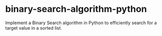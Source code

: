 # binary-search-algorithm-python
Implement a Binary Search algorithm in Python to efficiently search for a target value in a sorted list.
